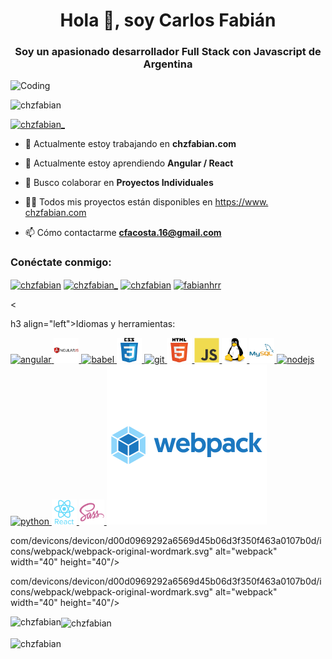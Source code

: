 <h1 align="center">Hola 👋, soy Carlos Fabián</h1> 
<h3 align="center">Soy un apasionado desarrollador Full Stack con Javascript de Argentina</h3>
<img aling="right" alt="Coding" width="400" src="https://raw.githubusercontent.com/TheDudeThatCode/TheDudeThatCode/master/Assets/Developer.gif">

<p align="left"> <img src="https://komarev.com/ghpvc/?username=chzfabian&label=Profile%20views&color=0e75b6&style=flat" alt="chzfabian" /> </p>

<p align="left"> <a href= "https://twitter.com/chzfabian_" target="blank"><img src="https://img.shields.io/twitter/follow/chzfabian_?logo=twitter&style=for-the-badge" alt= "chzfabian_" /></a> </p>

- 🔭 Actualmente estoy trabajando en **chzfabian.com**

- 🌱 Actualmente estoy aprendiendo **Angular / React**

- 👯 Busco colaborar en **Proyectos Individuales**

- 👨‍💻 Todos mis proyectos están disponibles en [https://www. chzfabian.com](https://www.chzfabian.com)

- 📫 Cómo contactarme **cfacosta.16@gmail.com**

<h3 align="left">Conéctate conmigo:</h3>
<p align="left">
<a href="https:// dev.to/chzfabian" target="en blanco"><img align="center" src="https://raw.githubusercontent.com/rahuldkjain/github-profile-readme-generator/master/src/images/icons/ Social/devto.svg" alt="chzfabian" height="30" width="40" /></a>
<a href="https://twitter.com/chzfabian_" target="blank"><img align="center" src="https://raw.githubusercontent.com/rahuldkjain/github-profile-readme-generator/master/src/images/icons/Social/twitter.svg" alt="chzfabian_" height=" 30" ancho="40" /></a>
<a href="https://linkedin.com/in/chzfabian" target="blank"><img align="center" src="https://raw.githubusercontent.com/rahuldkjain/github-profile-readme -generator/master/src/images/icons/Social/linked-in-alt.svg" alt="chzfabian" height="30" width="40" /></a> <a href="https:
/ /instagram.com/fabianhrr" target="blank"><img align="center" src="https://raw.githubusercontent.com/rahuldkjain/github-profile-readme-generator/master/src/images/icons /Social/instagram.svg" alt="fabianhrr" height="30" width="40" /></a> </p>
<

h3 align="left">Idiomas y herramientas:</h3>
<p align="left"> <a href="https://angular.io" target="_blank" rel="noreferrer"> <img src="https://angular.io/assets/images/logos /angular/angular.svg" alt="angular" ancho="40" altura="40"/> </a> <a href="https://angular.io" target="_blank" rel="noreferrer "> <img src="https://raw.githubusercontent.com/devicons/devicon/master/icons/angularjs/angularjs-original-wordmark.svg" alt="angularjs" width="40" height="40" /> </a> <a href="https://babeljs.io/" target="_blank" rel="noreferrer"> <img src="https://www.vectorlogo.zone/logos/babeljs/babeljs-icon.svg" alt="babel" width="40" height="40"/> </a> <a href="https://www.w3schools.com/css/ " target="_blank" rel="noreferrer"> <img src="https://raw.githubusercontent.com/devicons/devicon/master/icons/css3/css3-original-wordmark.svg" alt="css3" width="40" height="40"/> </a> <a href="https://git-scm.com/" target="_blank" rel="noreferrer"> <img src="https: //www.vectorlogo.zone/logos/git-scm/git-scm-icon.svg" alt="git" width="40" height="40"/> </a> <a href="https: //www.w3.org/html/" objetivo="_blank" rel="noreferrer"> <img src="https://raw.githubusercontent.com/devicons/devicon/master/icons/html5/html5-original-wordmark.svg" alt="html5" width="40 " height="40"/> </a> <a href="https://developer.mozilla.org/en-US/docs/Web/JavaScript" target="_blank" rel="noreferrer"> <img src="https://raw.githubusercontent.com/devicons/devicon/master/icons/javascript/javascript-original.svg" alt="javascript" width="40" height="40"/> </a> <a href="https://www.linux.org/" target="_blank" rel="noreferrer"> <img src="https://raw.githubusercontent.com/devicons/devicon/master/icons/linux/linux-original.svg" alt="linux" width="40" height="40"/> </a> <a href="https://www. mysql.com/" target="_blank" rel="noreferrer"> <img src="https://raw.githubusercontent.com/devicons/devicon/master/icons/mysql/mysql-original-wordmark.svg" alt ="mysql" width="40" height="40"/> </a> <a href="https://nodejs.org" target="_blank" rel="noreferrer"> <img src="https ://raw.githubusercontent.com/devicons/devicon/master/icons/nodejs/nodejs-original-wordmark.svg" alt="nodejs" width="40" height="40"/> </a> <a href="https://www.python.org" target="_blank" rel="noreferrer"> <img src="https://raw.githubusercontent.com/devicons/devicon/master/icons/python/ python-original.svg" alt="python" width="40" height="40"/> </a> <a href="https://reactjs.org/" target="_blank" rel="noreferrer "> <img src="https://raw.githubusercontent.com/devicons/devicon/master/icons/react/react-original-wordmark.svg" alt="react" width="40" height="40" /> </a> <a href="https://sass-lang.com" target="_blank" rel="noreferrer"> <img src="https://raw.githubusercontent.com/devicons/devicon/master/icons/sass/sass-original.svg" alt="sass" width="40" height="40"/> </a> <a href="https://webpack. js.org" target="_blank" rel="noreferrer"> <img src="https://raw.githubusercontent.com/devicons/devicon/d00d0969292a6569d45b06d3f350f463a0107b0d/icons/webpack/webpack-original-wordmark.svg" alt= "paquete web" ancho="40" altura="40"/> </a> </p>com/devicons/devicon/d00d0969292a6569d45b06d3f350f463a0107b0d/icons/webpack/webpack-original-wordmark.svg" alt="webpack" width="40" height="40"/> </a> </p>com/devicons/devicon/d00d0969292a6569d45b06d3f350f463a0107b0d/icons/webpack/webpack-original-wordmark.svg" alt="webpack" width="40" height="40"/> </a> </p>

<p><img align="left" src="https://github-readme-stats.vercel.app/api/top-langs?username=chzfabian&show_icons=true&locale=en&layout=compact" alt="chzfabian" /> </p>

<p> <img align="center" src="https://github-readme-stats.vercel.app/api?username=chzfabian&show_icons=true&locale=en" alt="chzfabian" /> </p>

<p><img align="center" src="https://github-readme-streak-stats.herokuapp.com/?user=chzfabian&" alt="chzfabian" /></p>
